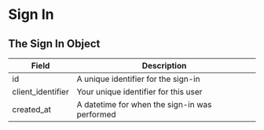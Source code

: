 # Sign In

## The Sign In Object

Field | Description
--------- | -----------
id | A unique identifier for the sign-in
client_identifier | Your unique identifier for this user
created_at | A datetime for when the sign-in was performed
